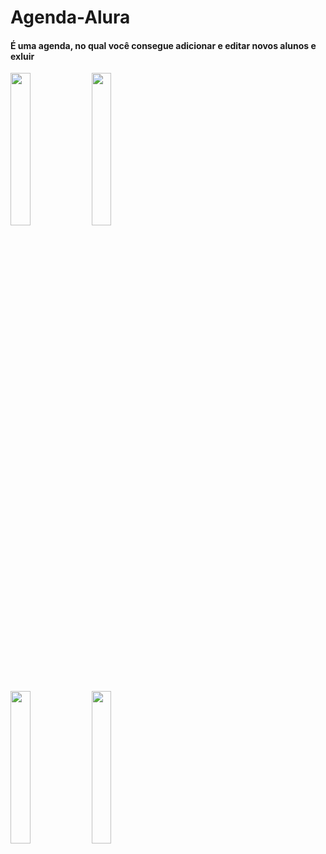 # Agenda-Alura

#### É uma agenda, no qual você consegue adicionar e editar novos alunos e exluir

<img src="https://user-images.githubusercontent.com/72177982/124809617-b0100500-df36-11eb-9da3-c8c8b26b05aa.png" width="25%"> <img src="https://user-images.githubusercontent.com/72177982/124809632-b43c2280-df36-11eb-87fb-2ece83956c5e.png" width="25%"> 

<img src="https://user-images.githubusercontent.com/72177982/124809640-b7371300-df36-11eb-93d8-2baedd221f3a.png" width="25%"> <img src="https://user-images.githubusercontent.com/72177982/124809645-b900d680-df36-11eb-9e89-d0f66eb47fd4.png" width="25%">
